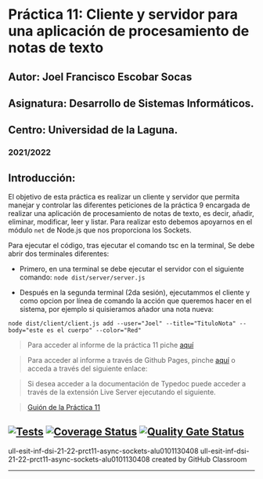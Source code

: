 # Práctica 11:  Cliente y servidor para una aplicación de procesamiento de notas de texto
## Autor: Joel Francisco Escobar Socas
## Asignatura: Desarrollo de Sistemas Informáticos.
## Centro: Universidad de la Laguna.
### 2021/2022


## Introducción:

El objetivo de esta práctica es realizar un cliente y servidor que permita manejar y controlar las diferentes peticiones de la práctica 9 encargada de realizar una aplicación de procesamiento de notas de texto, es decir, añadir, eliminar, modificar, leer y listar. Para realizar esto debemos apoyarnos en el módulo `net` de Node.js que nos proporciona los Sockets.

Para ejecutar el código, tras ejecutar el comando tsc en la terminal, Se debe abrir dos terminales diferentes:

* Primero, en una terminal se debe ejecutar el servidor con el siguiente comando:
`node dist/server/server.js`

* Después en la segunda terminal (2da sesión), ejecutammos el cliente y como opcion por línea de comando la acción que queremos hacer en el sistema, por ejemplo si quisieramos añador una nota nueva:

`node dist/client/client.js add --user="Joel" --title="TituloNota" --body="este es el cuerpo" --color="Red"`


> Para acceder al informe de la práctica 11 piche [aquí]()

> Para acceder al informe a través de Github Pages, pinche [aquí]() o acceda a través del siguiente enlace: 

> Si desea acceder a la documentación de Typedoc puede acceder a través de la extensión Live Server ejecutando el siguiente.

> [Guión de la Práctica 11]() 


[![Tests](https://github.com/ULL-ESIT-INF-DSI-2122/ull-esit-inf-dsi-21-22-prct11-async-sockets-alu0101130408/actions/workflows/node.js.yml/badge.svg?branch=main)](https://github.com/ULL-ESIT-INF-DSI-2122/ull-esit-inf-dsi-21-22-prct11-async-sockets-alu0101130408/actions/workflows/node.js.yml)
<space><space>
[![Coverage Status](https://coveralls.io/repos/github/ULL-ESIT-INF-DSI-2122/ull-esit-inf-dsi-21-22-prct11-async-sockets-alu0101130408/badge.svg?branch=main)](https://coveralls.io/github/ULL-ESIT-INF-DSI-2122/ull-esit-inf-dsi-21-22-prct11-async-sockets-alu0101130408?branch=main)
<space><space>
[![Quality Gate Status](https://sonarcloud.io/api/project_badges/measure?project=ULL-ESIT-INF-DSI-2122_ull-esit-inf-dsi-21-22-prct11-async-sockets-alu0101130408&metric=alert_status)](https://sonarcloud.io/summary/new_code?id=ULL-ESIT-INF-DSI-2122_ull-esit-inf-dsi-21-22-prct11-async-sockets-alu0101130408)
<space><space>
---
ull-esit-inf-dsi-21-22-prct11-async-sockets-alu0101130408
ull-esit-inf-dsi-21-22-prct11-async-sockets-alu0101130408 created by GitHub Classroom

---
